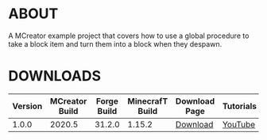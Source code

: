 # ABOUT
A MCreator example project that covers how to use a global procedure to take a block item and turn them into a block when they despawn.

# DOWNLOADS
| Version | MCreator Build | Forge Build | MinecrafT Build | Download Page | Tutorials |
| --- | --- | --- | --- | --- | --- |
| 1.0.0 | 2020.5 | 31.2.0 | 1.15.2 | [Download](https://github.com/MCreator-Examples/Auto-Replanting-Saplings/releases/tag/1.0.0) | [YouTube](https://youtu.be/6nTEB5iqacI) |
